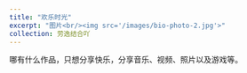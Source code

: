 ```yaml
---
title: "欢乐时光"
excerpt: "图片<br/><img src='/images/bio-photo-2.jpg'>"
collection: 劳逸结合吖
---
```


哪有什么作品，只想分享快乐，分享音乐、视频、照片以及游戏等。         
